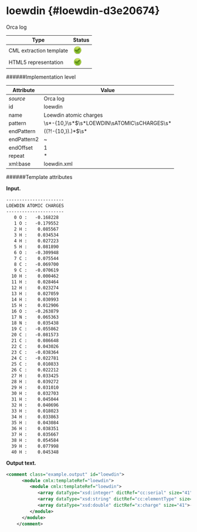 # loewdin {#loewdin-d3e20674}

Orca log


| Type                                                                                                                                                | Status                                                                                                                                              |
|----|----|
| CML extraction template                                                                                                                             | ![](/imgs/Total.png)                                                                                                                                |
| HTML5 representation                                                                                                                                | ![](/imgs/Total.png)                                                                                                                                |

######Implementation level

| Attribute                                                                                                                                           | Value                                                                                                                                               |
|----|----|
| *source*                                                                                                                                            | Orca log                                                                                                                                            |
| id                                                                                                                                                  | loewdin                                                                                                                                             |
| name                                                                                                                                                | Loewdin atomic charges                                                                                                                              |
| pattern                                                                                                                                             | \\s\*-{10,}\\s\*\$\\s\*LOEWDIN\\sATOMIC\\sCHARGES\\s\*                                                                                              |
| endPattern                                                                                                                                          | ((?!-{10,}).)\*\$\\s\*                                                                                                                              |
| endPattern2                                                                                                                                         | \~                                                                                                                                                  |
| endOffset                                                                                                                                           | 1                                                                                                                                                   |
| repeat                                                                                                                                              | \*                                                                                                                                                  |
| xml:base                                                                                                                                            | loewdin.xml                                                                                                                                         |

######Template attributes

**Input.**

    ----------------------
    LOEWDIN ATOMIC CHARGES
    ----------------------
       0 O :   -0.168228
       1 O :   -0.179552
       2 H :    0.085567
       3 H :    0.034534
       4 H :    0.027223
       5 H :    0.081890
       6 O :   -0.309948
       7 C :    0.075544
       8 C :   -0.069700
       9 C :   -0.070619
      10 H :    0.000462
      11 H :    0.028464
      12 H :    0.023274
      13 H :    0.027059
      14 H :    0.030993
      15 H :    0.012906
      16 O :   -0.263879
      17 N :    0.065363
      18 N :    0.035438
      19 C :   -0.055862
      20 C :   -0.081573
      21 C :    0.086648
      22 C :    0.043026
      23 C :   -0.038364
      24 C :   -0.022781
      25 C :    0.010833
      26 C :    0.022212
      27 H :    0.033425
      28 H :    0.039272
      29 H :    0.031010
      30 H :    0.032703
      31 H :    0.045044
      32 H :    0.040696
      33 H :    0.018023
      34 H :    0.033863
      35 H :    0.043084
      36 H :    0.038351
      37 H :    0.035667
      38 H :    0.054584
      39 H :    0.077998
      40 H :    0.045348
        
        

**Output text.**

```xml
<comment class="example.output" id="loewdin">
      <module cmlx:templateRef="loewdin">
         <module cmlx:templateRef="loewdin">
            <array dataType="xsd:integer" dictRef="cc:serial" size="41">0 1 2 3 4 5 6 7 8 9 10 11 12 13 14 15 16 17 18 19 20 21 22 23 24 25 26 27 28 29 30 31 32 33 34 35 36 37 38 39 40</array>
            <array dataType="xsd:string" dictRef="cc:elementType" size="41">O O H H H H O C C C H H H H H H O N N C C C C C C C C H H H H H H H H H H H H H H</array>
            <array dataType="xsd:double" dictRef="x:charge" size="41">-0.168228 -0.179552 0.085567 0.034534 0.027223 0.081890 -0.309948 0.075544 -0.069700 -0.070619 0.000462 0.028464 0.023274 0.027059 0.030993 0.012906 -0.263879 0.065363 0.035438 -0.055862 -0.081573 0.086648 0.043026 -0.038364 -0.022781 0.010833 0.022212 0.033425 0.039272 0.031010 0.032703 0.045044 0.040696 0.018023 0.033863 0.043084 0.038351 0.035667 0.054584 0.077998 0.045348</array>
         </module>
      </module>   
    </comment>
```
